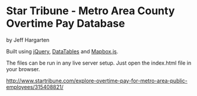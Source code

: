 Star Tribune - Metro Area County Overtime Pay Database
================

by Jeff Hargarten

Built using [jQuery](https://github.com/jquery/jquery), [DataTables](https://www.datatables.net/) and [Mapbox.js](https://www.mapbox.com/mapbox.js/api/v2.2.2/).

The files can be run in any live server setup. Just open the index.html file in your browser.

http://www.startribune.com/explore-overtime-pay-for-metro-area-public-employees/315408821/
